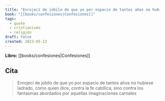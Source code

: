 ```yaml
---
title: "Enrojecí de júbilo de que yo por espacio de tantos años no hubiese ladrado, como..."
book: "[[books/confesiones|Confesiones]]"
tags:
  - quote
  - cristianismo
  - religión
draft: false
created: 2023-05-13
---
```


**Libro:** [[books/confesiones|Confesiones]]

## Cita
> Enrojecí de júbilo de que yo por espacio de tantos años no hubiese ladrado, como quien dice, contra la fe católica, sino contra los fantasmas abordados por aquellas imaginaciones carnales
